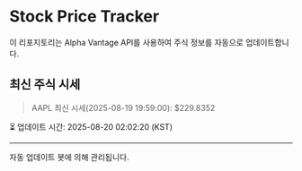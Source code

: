 
# Stock Price Tracker

이 리포지토리는 Alpha Vantage API를 사용하여 주식 정보를 자동으로 업데이트합니다.

## 최신 주식 시세
> AAPL 최신 시세(2025-08-19 19:59:00): $229.8352

⏳ 업데이트 시간: 2025-08-20 02:02:20 (KST)

---
자동 업데이트 봇에 의해 관리됩니다.
